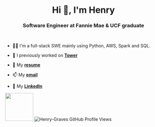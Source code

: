 <h1 align="center">Hi 👋, I'm Henry</h1>
<h3 align="center">Software Engineer at Fannie Mae & UCF graduate</h3>
<br>

- 👨‍💻 I'm a full-stack SWE mainly using Python, AWS, Spark and SQL.

- 🔭 I previously worked on **[Tower](https://github.com/ucf-tower-app)**

- 📄 My **[resume](https://henrygraves.me/resume.pdf)**

- 📫 My **[email](mailto:henrywgraves11@gmail.com)**

- 🤝 My **[LinkedIn](https://www.linkedin.com/in/henrygraves/)**

<img height="90px" src="https://github-profile-trophy.vercel.app/?username=Henry-Graves&theme=dracula&title=Commit,PullRequest,Repositories,Issues,Stars">
<img src="https://komarev.com/ghpvc/?username=Henry-Graves&label=Profile%20views&color=68bcfd&style=flat" alt="Henry-Graves GitHub Profile Views" />
